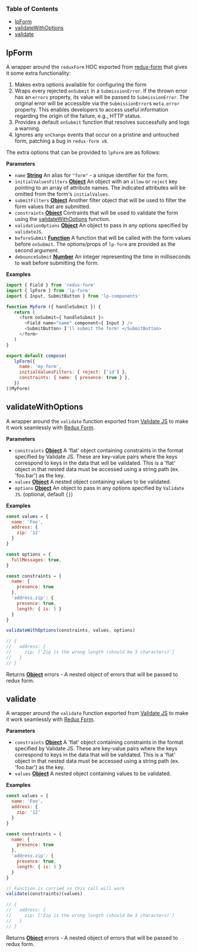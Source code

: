 <!-- Generated by documentation.js. Update this documentation by updating the source code. -->

### Table of Contents

-   [lpForm](#lpform)
-   [validateWithOptions](#validatewithoptions)
-   [validate](#validate)

## lpForm

A wrapper around the `reduxForm` HOC exported from
[redux-form](https://www.npmjs.com/package/redux-form) that gives it some extra functionality:

1.  Makes extra options available for configuring the form
2.  Wraps every rejected `onSubmit` in a `SubmissionError`. If the thrown error has an `errors` property, its value will be passed to `SubmissionError`. The original error will be accessible via the `SubmissionError`s `meta.error` property. This enables developers to access useful information regarding the origin of the failure, e.g., HTTP status.
3.  Provides a default `onSubmit` function that resolves successfully and logs a warning.
4.  Ignores any `onChange` events that occur on a pristine and untouched form, patching a bug in `redux-form v8`.

The extra options that can be provided to `lpForm` are as follows:

**Parameters**

-   `name` **[String](https://developer.mozilla.org/en-US/docs/Web/JavaScript/Reference/Global_Objects/String)** An alias for `"form"` - a unique identifier for the form.
-   `initialValuesFilters` **[Object](https://developer.mozilla.org/en-US/docs/Web/JavaScript/Reference/Global_Objects/Object)** An object with an `allow` or `reject` key pointing to an array of attribute names. 
    The indicated attributes will be omitted from the form's `initialValues`.
-   `submitFilters` **[Object](https://developer.mozilla.org/en-US/docs/Web/JavaScript/Reference/Global_Objects/Object)** Another filter object that will be used to filter the form values that are submitted.
-   `constraints` **[Object](https://developer.mozilla.org/en-US/docs/Web/JavaScript/Reference/Global_Objects/Object)** Contraints that will be used to validate the form using the [validateWithOptions](#validatewithoptions) function.
-   `validationOptions` **[Object](https://developer.mozilla.org/en-US/docs/Web/JavaScript/Reference/Global_Objects/Object)** An object to pass in any options specified by `validateJS`.
-   `beforeSubmit` **[Function](https://developer.mozilla.org/en-US/docs/Web/JavaScript/Reference/Statements/function)** A function that will be called with the form values before `onSubmit`. The options/props of `lp-form` are provided as the second argument.
-   `debounceSubmit` **[Number](https://developer.mozilla.org/en-US/docs/Web/JavaScript/Reference/Global_Objects/Number)** An integer representing the time in milliseconds to wait before submitting the form.

**Examples**

```javascript
import { Field } from 'redux-form'
import { lpForm } from 'lp-form'
import { Input, SubmitButton } from 'lp-components'

function MyForm ({ handleSubmit }) {
   return (
     <form onSubmit={ handleSubmit }>
       <Field name="name" component={ Input } />
       <SubmitButton> I'll submit the form! </SubmitButton>
     </form>
   )
}

export default compose(
   lpForm({
     name: 'my-form',
     initialValuesFilters: { reject: ['id'] },
     constraints: { name: { presence: true } },
   })
)(MyForm)
```

## validateWithOptions

A wrapper around the `validate` function exported from
[Validate JS](https://validatejs.org/) to make it work seamlessly with
[Redux Form](http://redux-form.com/).

**Parameters**

-   `constraints` **[Object](https://developer.mozilla.org/en-US/docs/Web/JavaScript/Reference/Global_Objects/Object)** A 'flat' object containing constraints in the
    format specified by Validate JS. These are key-value pairs where the keys
    correspond to keys in the data that will be validated. This is a 'flat'
    object in that nested data must be accessed using a string path
    (ex. 'foo.bar') as the key.
-   `values` **[Object](https://developer.mozilla.org/en-US/docs/Web/JavaScript/Reference/Global_Objects/Object)** A nested object containing values to be validated.
-   `options` **[Object](https://developer.mozilla.org/en-US/docs/Web/JavaScript/Reference/Global_Objects/Object)** An object to pass in any options specified by `Validate JS`. (optional, default `{}`)

**Examples**

```javascript
const values = {
  name: 'Foo',
  address: {
    zip: '12'
  }
}

const options = {
  fullMessages: true,
}

const constraints = {
  name: {
    presence: true
  },
  'address.zip': {
    presence: true,
    length: { is: 5 }
  }
}

validateWithOptions(constraints, values, options)

// {
//   address: {
//     zip: ['Zip is the wrong length (should be 5 characters)']
//   }
// }
```

Returns **[Object](https://developer.mozilla.org/en-US/docs/Web/JavaScript/Reference/Global_Objects/Object)** errors - A nested object of errors that will be passed to redux form.

## validate

A wrapper around the `validate` function exported from
[Validate JS](https://validatejs.org/) to make it work seamlessly with
[Redux Form](http://redux-form.com/).

**Parameters**

-   `constraints` **[Object](https://developer.mozilla.org/en-US/docs/Web/JavaScript/Reference/Global_Objects/Object)** A 'flat' object containing constraints in the
    format specified by Validate JS. These are key-value pairs where the keys
    correspond to keys in the data that will be validated. This is a 'flat'
    object in that nested data must be accessed using a string path
    (ex. 'foo.bar') as the key.
-   `values` **[Object](https://developer.mozilla.org/en-US/docs/Web/JavaScript/Reference/Global_Objects/Object)** A nested object containing values to be validated.

**Examples**

```javascript
const values = {
  name: 'Foo',
  address: {
    zip: '12'
  }
}

const constraints = {
  name: {
    presence: true
  },
  'address.zip': {
    presence: true,
    length: { is: 5 }
  }
}

// Function is curried so this call will work
validate(constraints)(values) 

// {
//   address: {
//     zip: ['Zip is the wrong length (should be 5 characters)']
//   }
// }
```

Returns **[Object](https://developer.mozilla.org/en-US/docs/Web/JavaScript/Reference/Global_Objects/Object)** errors - A nested object of errors that will be passed to redux form.
